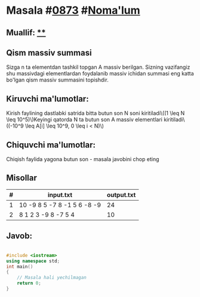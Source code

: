 
<h1>Masala #<a href="https://robocontest.uz/tasks/0873">0873</a> #<a href="https://robocontest.uz/tasks?category=1">Noma'lum</a></h1>
<h2> Muallif: <a href="https://robocontest.uz/profile/coder_2008">**</a></h2>
<h2>Qism massiv summasi</h2>
<p>Sizga n ta elementdan tashkil topgan A massiv berilgan. Sizning vazifangiz shu massivdagi elementlardan foydalanib massiv ichidan summasi eng katta bo'lgan qism massiv summasini topishdir.</p>
<h2>Kiruvchi ma'lumotlar:</h2>
<p>Kirish faylining dastlabki satrida bitta butun son N soni kiritiladi\((1 \leq N \leq 10^5)\)Keyingi qatorda N ta butun son A massiv elementlari kiritiladi\((-10^9 \leq A[i] \leq 10^9, 0 \leq i < N)\)</p>
<h2>Chiquvchi ma'lumotlar:</h2>
<p>Chiqish faylida yagona butun son - masala javobini chop eting</p>
<h2>Misollar</h2>
<table>
    <thead>
        <tr>
            <th>#</th>
            <th>input.txt</th>
            <th>output.txt</th>
        </tr>
    </thead>
    <tbody>
            <tr>
                <td>1</td>
                <td>10
-9 8 5 -7 8 -1 5 6 -8 -9</td>
                <td>24</td>
            </tr>
            <tr>
                <td>2</td>
                <td>8
1 2 3 -9 8 -7 5 4</td>
                <td>10</td>
            </tr>
    </tbody>
    </table>
    
<h2>Javob:</h2>

######
```cpp
#include <iostream>
using namespace std;
int main()
{
    // Masala hali yechilmagan
    return 0;
}
```
